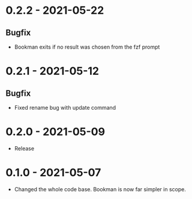 # 0.2.2 - 2021-05-22
## Bugfix
- Bookman exits if no result was chosen from the fzf prompt

# 0.2.1 - 2021-05-12
## Bugfix
- Fixed rename bug with update command

# 0.2.0 - 2021-05-09
- Release

# 0.1.0 - 2021-05-07
- Changed the whole code base. Bookman is now far simpler in scope.

